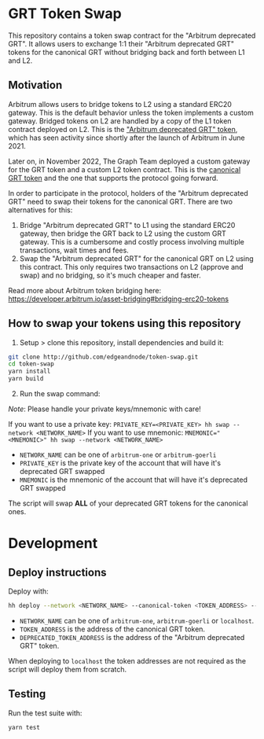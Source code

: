 # GRT Token Swap

This repository contains a token swap contract for the "Arbitrum deprecated GRT". It allows users to exchange 1:1 their "Arbitrum deprecated GRT" tokens for the canonical GRT without bridging back and forth between L1 and L2.

## Motivation

Arbitrum allows users to bridge tokens to L2 using a standard ERC20 gateway. This is the default behavior unless the token implements a custom gateway. Bridged tokens on L2 are handled by a copy of the L1 token contract deployed on L2. This is the ["Arbitrum deprecated GRT" token](https://arbiscan.io/token/0x23A941036Ae778Ac51Ab04CEa08Ed6e2FE103614), which has seen activity since shortly after the launch of Arbitrum in June 2021.

Later on, in November 2022, The Graph Team deployed a custom gateway for the GRT token and a custom L2 token contract. This is the [canonical GRT token](https://arbiscan.io/address/0x9623063377AD1B27544C965cCd7342f7EA7e88C7) and the one that supports the protocol going forward.

In order to participate in the protocol, holders of the "Arbitrum deprecated GRT" need to swap their tokens for the canonical GRT. There are two alternatives for this:
1) Bridge "Arbitrum deprecated GRT" to L1 using the standard ERC20 gateway, then bridge the GRT back to L2 using the custom GRT gateway. This is a cumbersome and costly process involving multiple transactions, wait times and fees.
2) Swap the "Arbitrum deprecated GRT" for the canonical GRT on L2 using this contract. This only requires two transactions on L2 (approve and swap) and no bridging, so it's much cheaper and faster.


Read more about Arbitrum token bridging here: https://developer.arbitrum.io/asset-bridging#bridging-erc20-tokens


## How to swap your tokens using this repository

1) Setup > clone this repository, install dependencies and build it: 

```bash
git clone http://github.com/edgeandnode/token-swap.git
cd token-swap
yarn install
yarn build
```

2) Run the swap command: 

_Note_: Please handle your private keys/mnemonic with care!

If you want to use a private key: `PRIVATE_KEY=<PRIVATE_KEY> hh swap --network <NETWORK_NAME>`
If you want to use mnemonic: `MNEMONIC="<MNEMONIC>" hh swap --network <NETWORK_NAME>`

- `NETWORK_NAME` can be one of `arbitrum-one` or `arbitrum-goerli`
- `PRIVATE_KEY` is the private key of the account that will have it's deprecated GRT swapped
- `MNEMONIC` is the mnemonic of the account that will have it's deprecated GRT swapped

The script will swap **ALL** of your deprecated GRT tokens for the canonical ones.

# Development
## Deploy instructions

Deploy with:

```bash
hh deploy --network <NETWORK_NAME> --canonical-token <TOKEN_ADDRESS> --deprecated-token <DEPRECATED_TOKEN_ADDRESS>
```

- `NETWORK_NAME` can be one of `arbitrum-one`, `arbitrum-goerli` or `localhost`.
- `TOKEN_ADDRESS` is the address of the canonical GRT token.
- `DEPRECATED_TOKEN_ADDRESS` is the address of the "Arbitrum deprecated GRT" token.

When deploying to `localhost` the token addresses are not required as the script will deploy them from scratch.


## Testing

Run the test suite with:

```bash
yarn test
```